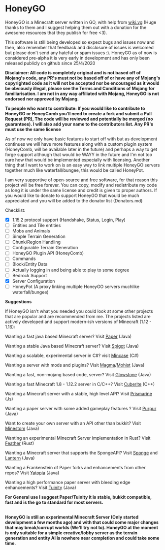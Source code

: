 # HoneyGO

HoneyGO is a Minecraft server written in GO, with help from [wiki.vg](https://wiki.vg) (Huge thanks to them and I suggest helping them out with a donation for the awesome resources that they publish for free <3).

This software is still being developed so expect bugs and issues now and then, also remember that feedback and disclosure of issues is welcomed but please don't send any hateful or spam issues :). HoneyGO as of now is considered pre-alpha it is very early in development and has only been released publicly on github since 25/4/2020

**Disclaimer: All code is completely original and is not based off of Mojang's code, any PR's must not be based off of or have any of Mojang's copyrighted code as it will not be accepted nor be encouraged as it would be obviously illegal, please see the Terms and Conditions of Mojang for familiarisation. I am not in any way affiliated with Mojang, HoneyGO is not endorsed nor approved by Mojang.**

**To people who want to contribute: If you would like to contribute to HoneyGO or HoneyComb you'll need to create a fork and submit a Pull Request (PR), The code will be reviewed and potentially be merged (no guarantees). I will also add your name to the contributors list. Any PR's must use the same license**

As of now we only have basic features to start off with but as development continues we will have more features along with a custom plugin system (HoneyComb, will be available later in the future) and perhaps a way to get forge support although that would be WAYY in the future and I'm not too sure how that would be implemented especially with licensing. Another thing that I want to work on is an easy way to link multiple HoneyGO servers together much like waterfall/bungee, this would be called HoneyPot.

I am very supportive of open-source and free software, for that reason this project will be free forever. You can copy, modify and redistribute my code as long it is under the same license and credit is given to proper authors. If you would like to donate to support HoneyGO that would be much appreciated and you will be added to the donator list (Donators.md)

Checklist:

* [x] 1.15.2 protocol support (Handshake, Status, Login, Play)
* [ ] Entities and Tile entities
* [ ] Mobs and Animals
* [ ] Simple Terrain Generation
* [ ] Chunk/Region Handling
* [ ] Configurable Terrain Generation
* [ ] HoneyGO Plugin API (HoneyComb)
* [ ] Commands
* [ ] Block/Entity Data
* [ ] Actually logging in and being able to play to some degree
* [ ] Bedrock Support
* [x] Server Configuration
* [ ] HoneyPot (A proxy linking multiple HoneyGO servers muchlike waterfall/bungee)

**Suggestions**

If HoneyGO isn't what you needed you could look at some other projects that are popular and are recommended from me. The projects listed are actively developed and support modern-ish versions of Minecraft (1.12 - 1.16):

Wanting a fast java based Minecraft server? Visit [Paper](https://papermc.io/) (Java)

Wanting a stable Java based Minecraft server? Visit [Spigot](https://www.spigotmc.org/) (Java)

Wanting a scalable, experimental server in C#? visit [Mincase](https://github.com/dotnetGame/MineCase) (C#)

Wanting a server with mods and plugins? Visit [Magma](https://magmafoundation.org/)/[Mohist](https://mohist.red/) (Java)

Wanting a fast, non-mojang based code, server? Visit [Glowstone](https://glowstone.net/) (Java)

Wanting a fast Minecraft 1.8 - 1.12.2 server in C/C++? Visit [Cuberite](https://cuberite.org/) (C++)

Wanting a Minecraft server with a stable, high level API? Visit [Prismarine](http://flying-squid.prismarine.js.org/#/) (Js)

Wanting a paper server with some added gameplay features ? Visit [Purpur](https://github.com/pl3xgaming/Purpur) (Java)

Want to create your own server with an API other than bukkit? Visit [Minestom](https://github.com/Minestom/Minestom) (Java)

Wanting an experimental Minecraft Server implementation in Rust? Visit [Feather](https://github.com/feather-rs/feather) (Rust)

Wanting a Minecraft server that supports the SpongeAPI? Visit [Sponge](https://www.spongepowered.org/) and [Lantern](https://github.com/LanternPowered/Lantern) (Java)

Wanting a Frankenstein of Paper forks and enhancements from other repos? Visit [Yatopia](https://github.com/tr7zw/Yatopia) (Java)

Wanting a high performance paper server with bleeding edge enhancements? Visit [Tuinity](https://github.com/Spottedleaf/Tuinity) (Java)

**For General use I suggest Paper/Tuinity it is stable, bukkit compatible, fast and is the go to standard for most servers.**

**\
HoneyGO is still an experimental Minecraft Server (Only started development a few months ago) and with that could come major changes that may break/corrupt worlds (We'll try not to). HoneyGO at the moment is only suitable for a simple creative/lobby server as the terrain generation and entity AI is nowhere near completion and could take some time.**
